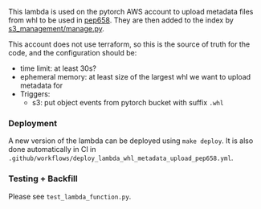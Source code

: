 This lambda is used on the pytorch AWS account to upload metadata files from whl
to be used in [pep658].  They are then added to the index by
[s3_management/manage.py][managepy].

This account does not use terraform, so this is the source of truth for the
code, and the configuration should be:
* time limit: at least 30s?
* ephemeral memory: at least size of the largest whl we want to upload metadata for
* Triggers:
  * s3: put object events from pytorch bucket with suffix `.whl`

### Deployment

A new version of the lambda can be deployed using `make deploy`.  It is also
done automatically in CI in
`.github/workflows/deploy_lambda_whl_metadata_upload_pep658.yml`.

### Testing + Backfill

Please see `test_lambda_function.py`.

[pep658]: https://peps.python.org/pep-0658/
[managepy]: https://github.com/pytorch/test-infra/blob/73eea9088162354f937230cb518f19f50f557062/s3_management/manage.py
